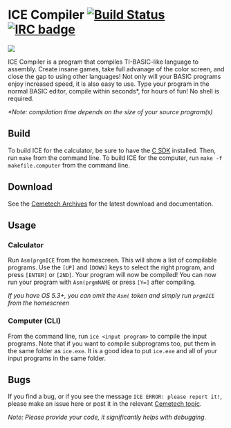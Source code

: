 # ICE Compiler [![Build Status](https://api.travis-ci.org/PeterTillema/ICE.svg)](https://travis-ci.org/PeterTillema/ICE) [![IRC badge](https://img.shields.io/badge/IRC%20channel-%23icedev%20on%20EFNet-blue.svg)](http://chat.efnet.org/irc.cgi?adv=1&nick=ICEuser&chan=%23icedev)
![](http://i.imgur.com/yLPnSG7.png)

ICE Compiler is a program that compiles TI-BASIC-like language to assembly. Create insane games, take full advanage of the color screen, and close the gap to using other languages! Not only will your BASIC programs enjoy increased speed, it is also easy to use. Type your program in the normal BASIC editor, compile within seconds\*, for hours of fun! No shell is required.

*\*Note: compilation time depends on the size of your source program(s)*

## Build
To build ICE for the calculator, be sure to have the [C SDK](https://github.com/CE-Programming/toolchain/releases) installed. Then, run `make` from the command line. To build ICE for the computer, run `make -f makefile.computer` from the command line.

## Download
See the [Cemetech Archives](https://www.cemetech.net/programs/index.php?mode=file&path=/84pce/asm/programs/ICECompiler.zip) for the latest download and documentation.

## Usage
### Calculator
Run `Asm(prgmICE` from the homescreen. This will show a list of compilable programs. Use the `[UP]` and `[DOWN]` keys to select the right program, and press `[ENTER]` or `[2ND]`. Your program will now be compiled!  You can now run your program with `Asm(prgmNAME` or press `[Y=]` after compiling.

*If you have OS 5.3+, you can omit the `Asm(` token and simply run `prgmICE` from the homescreen*

### Computer (CLI)
From the command line, run `ice <input program>` to compile the input programs. Note that if you want to compile subprograms too, put them in the same folder as `ice.exe`. It is a good idea to put `ice.exe` and all of your input programs in the same folder.

## Bugs
If you find a bug, or if you see the message `ICE ERROR: please report it!`, please make an issue here or post it in the relevant [Cemetech topic](https://www.cemetech.net/forum/viewtopic.php?t=12616).

*Note: Please provide your code, it significantly helps with debugging.*
